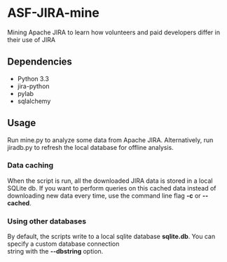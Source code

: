 # ASF-JIRA-mine
Mining Apache JIRA to learn how volunteers and paid developers differ in their use of JIRA

## Dependencies
- Python 3.3
- jira-python
- pylab
- sqlalchemy

## Usage
Run mine.py to analyze some data from Apache JIRA. Alternatively, run jiradb.py to refresh the local database for
offline analysis.

### Data caching
When the script is run, all the downloaded JIRA data is stored in a local SQLite db. If you want to perform queries on
this cached data instead of downloading new data every time, use the command line flag **-c** or **--cached**.

### Using other databases
By default, the scripts write to a local sqlite database **sqlite.db**. You can specify a custom database connection\
string with the **--dbstring** option.
